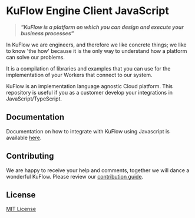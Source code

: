 # KuFlow Engine Client JavaScript

> **_"KuFlow is a platform on which you can design and execute your business processes"_**

In KuFlow we are engineers, and therefore we like concrete things; we like to know 'the how' because it is the only way to understand how a platform can solve our problems.

It is a compilation of libraries and examples that you can use for the implementation of your Workers that connect to our system.

KuFlow is an implementation language agnostic Cloud platform. This repository is useful if you as a customer develop your integrations in JavaScript/TypeScript.

## Documentation

Documentation on how to integrate with KuFlow using Javascript is available [here](https://docs.kuflow.com/developers/guides/javascript).

## Contributing

We are happy to receive your help and comments, together we will dance a wonderful KuFlow. Please review our [contribution guide](https://raw.githubusercontent.com/kuflow/kuflow-engine-client-js/main/CONTRIBUTING.md).

## License

[MIT License](https://raw.githubusercontent.com/kuflow/kuflow-engine-client-js/main/LICENSE)
